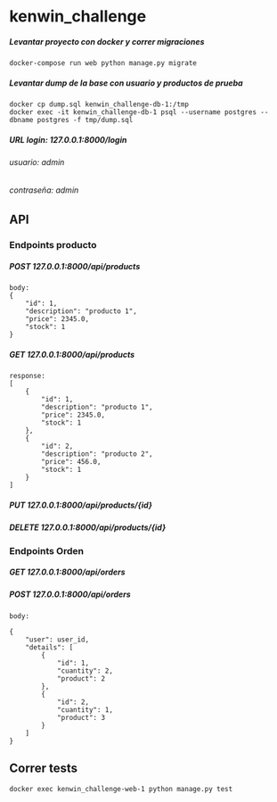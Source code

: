 # kenwin_challenge

##### Levantar proyecto con docker y correr migraciones
```docker-compose run web python manage.py migrate```

##### Levantar dump de la base con usuario y productos de prueba
```
docker cp dump.sql kenwin_challenge-db-1:/tmp
docker exec -it kenwin_challenge-db-1 psql --username postgres --dbname postgres -f tmp/dump.sql
```

##### URL login: 127.0.0.1:8000/login
###### usuario: admin
###### contraseña: admin

## API
### Endpoints producto

##### POST 127.0.0.1:8000/api/products
```
body:
{
    "id": 1,
    "description": "producto 1",
    "price": 2345.0,
    "stock": 1
}
```
##### GET 127.0.0.1:8000/api/products
```
response:
[
    {
        "id": 1,
        "description": "producto 1",
        "price": 2345.0,
        "stock": 1
    },
    {
        "id": 2,
        "description": "producto 2",
        "price": 456.0,
        "stock": 1
    }
]
```
##### PUT 127.0.0.1:8000/api/products/{id}
##### DELETE 127.0.0.1:8000/api/products/{id}

### Endpoints Orden

##### GET 127.0.0.1:8000/api/orders

##### POST 127.0.0.1:8000/api/orders
```
body:

{
    "user": user_id,
    "details": [
        {
            "id": 1,
            "cuantity": 2,
            "product": 2
        },
        {
            "id": 2,
            "cuantity": 1,
            "product": 3
        }
    ]
}
```

## Correr tests
```docker exec kenwin_challenge-web-1 python manage.py test```